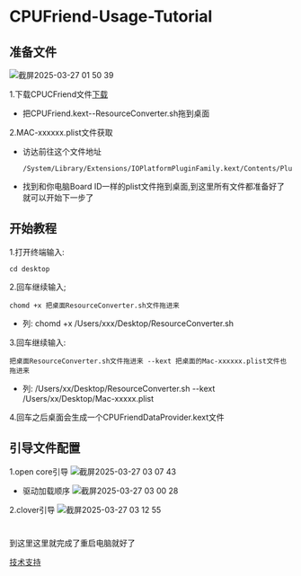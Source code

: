 # CPUFriend-Usage-Tutorial
## 准备文件
![截屏2025-03-27 01 50 39](https://github.com/user-attachments/assets/8acff8ca-8129-4f32-ae29-0d68a3600c28)

1.下载CPUCFriend文件[下载](https://github.com/acidanthera/CPUFriend)
- 把CPUFriend.kext--ResourceConverter.sh拖到桌面

2.MAC-xxxxxx.plist文件获取
- 访达前往这个文件地址

  ```
  /System/Library/Extensions/IOPlatformPluginFamily.kext/Contents/PlugIns/X86PlatformPlugin.kext/Contents/Resources/
  ```
- 找到和你电脑Board ID一样的plist文件拖到桌面,到这里所有文件都准备好了就可以开始下一步了

## 开始教程
1.打开终端输入:
```
cd desktop
```
2.回车继续输入;
```
chomd +x 把桌面ResourceConverter.sh文件拖进来
```
- 列: chomd +x /Users/xxx/Desktop/ResourceConverter.sh

3.回车继续输入:
```
把桌面ResourceConverter.sh文件拖进来 --kext 把桌面的Mac-xxxxxx.plist文件也拖进来
```
- 列: /Users/xx/Desktop/ResourceConverter.sh --kext /Users/xx/Desktop/Mac-xxxxx.plist

4.回车之后桌面会生成一个CPUFriendDataProvider.kext文件
  
## 引导文件配置
1.open core引导
![截屏2025-03-27 03 07 43](https://github.com/user-attachments/assets/165f7268-f1f6-44d0-9eec-767038db1fe9)

- 驱动加载顺序
![截屏2025-03-27 03 00 28](https://github.com/user-attachments/assets/df7f8473-3487-4c9e-ae3a-f05ba6e73780)

2.clover引导
![截屏2025-03-27 03 12 55](https://github.com/user-attachments/assets/30ec45fb-71f0-4628-84b7-af55589910e3)
#
到这里这里就完成了重启电脑就好了

[技术支持](https://m.tb.cn/h.6d6akvV?tk=e85zeFZn3IX)



